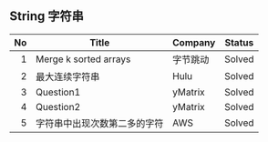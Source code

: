## String 字符串

|   No | Title                        | Company  | Status |
| ---: | ---------------------------- | -------- | ------ |
|    1 | Merge k sorted arrays        | 字节跳动 | Solved |
|    2 | 最大连续字符串               | Hulu     | Solved |
|    3 | Question1                    | yMatrix  | Solved |
|    4 | Question2                    | yMatrix  | Solved |
|    5 | 字符串中出现次数第二多的字符 | AWS      | Solved   |


